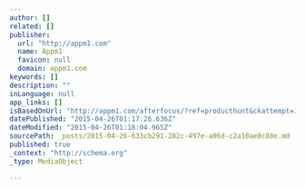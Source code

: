 ```yaml
---
author: []
related: []
publisher:
  url: "http://appm1.com"
  name: Appm1
  favicon: null
  domain: appm1.com
keywords: []
description: ""
inLanguage: null
app_links: []
isBasedOnUrl: "http://appm1.com/afterfocus/?ref=producthunt&ckattempt=1"
datePublished: "2015-04-26T01:17:26.636Z"
dateModified: "2015-04-26T01:18:04.965Z"
sourcePath: _posts/2015-04-26-633cb291-282c-497e-a06d-c2a10ae8c88e.md
published: true
_context: "http://schema.org"
_type: MediaObject

---
```

<article style=""><h1></h1><p></p></article>